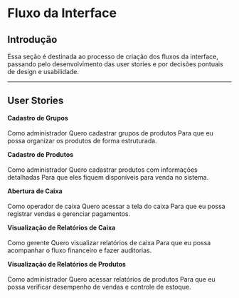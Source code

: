# Fluxo da Interface


## Introdução

Essa seção é destinada ao processo de criação dos fluxos da interface, passando pelo desenvolvimento das user stories e por decisões pontuais de design e usabilidade.

---

## User Stories

**Cadastro de Grupos** <br></br>
Como administrador
Quero cadastrar grupos de produtos
Para que eu possa organizar os produtos de forma estruturada.

**Cadastro de Produtos**<br></br>
Como administrador
Quero cadastrar produtos com informações detalhadas
Para que eles fiquem disponíveis para venda no sistema.

**Abertura de Caixa**<br></br>
Como operador de caixa
Quero acessar a tela do caixa
Para que eu possa registrar vendas e gerenciar pagamentos.

**Visualização de Relatórios de Caixa**<br></br>
Como gerente
Quero visualizar relatórios de caixa
Para que eu possa acompanhar o fluxo financeiro e fazer auditorias.

**Visualização de Relatórios de Produtos**<br></br>
Como administrador
Quero acessar relatórios de produtos
Para que eu possa verificar desempenho de vendas e controle de estoque.
